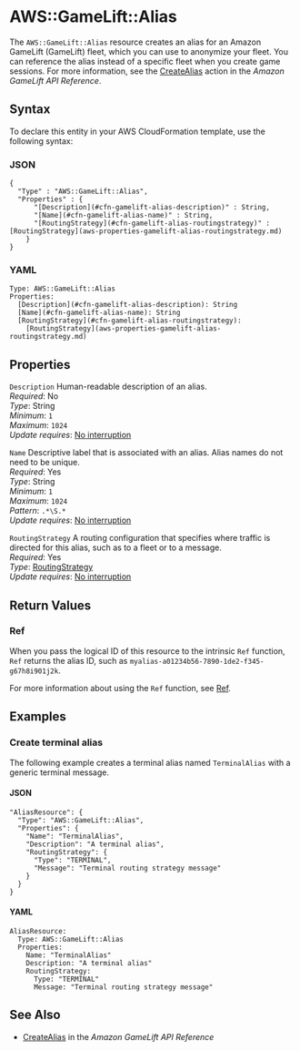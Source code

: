 # AWS::GameLift::Alias<a name="aws-resource-gamelift-alias"></a>

The `AWS::GameLift::Alias` resource creates an alias for an Amazon GameLift \(GameLift\) fleet, which you can use to anonymize your fleet\. You can reference the alias instead of a specific fleet when you create game sessions\. For more information, see the [CreateAlias](https://docs.aws.amazon.com/gamelift/latest/apireference/API_CreateAlias.html) action in the *Amazon GameLift API Reference*\.

## Syntax<a name="aws-resource-gamelift-alias-syntax"></a>

To declare this entity in your AWS CloudFormation template, use the following syntax:

### JSON<a name="aws-resource-gamelift-alias-syntax.json"></a>

```
{
  "Type" : "AWS::GameLift::Alias",
  "Properties" : {
      "[Description](#cfn-gamelift-alias-description)" : String,
      "[Name](#cfn-gamelift-alias-name)" : String,
      "[RoutingStrategy](#cfn-gamelift-alias-routingstrategy)" : [RoutingStrategy](aws-properties-gamelift-alias-routingstrategy.md)
    }
}
```

### YAML<a name="aws-resource-gamelift-alias-syntax.yaml"></a>

```
Type: AWS::GameLift::Alias
Properties: 
  [Description](#cfn-gamelift-alias-description): String
  [Name](#cfn-gamelift-alias-name): String
  [RoutingStrategy](#cfn-gamelift-alias-routingstrategy): 
    [RoutingStrategy](aws-properties-gamelift-alias-routingstrategy.md)
```

## Properties<a name="aws-resource-gamelift-alias-properties"></a>

`Description`  <a name="cfn-gamelift-alias-description"></a>
Human\-readable description of an alias\.  
*Required*: No  
*Type*: String  
*Minimum*: `1`  
*Maximum*: `1024`  
*Update requires*: [No interruption](https://docs.aws.amazon.com/AWSCloudFormation/latest/UserGuide/using-cfn-updating-stacks-update-behaviors.html#update-no-interrupt)

`Name`  <a name="cfn-gamelift-alias-name"></a>
Descriptive label that is associated with an alias\. Alias names do not need to be unique\.  
*Required*: Yes  
*Type*: String  
*Minimum*: `1`  
*Maximum*: `1024`  
*Pattern*: `.*\S.*`  
*Update requires*: [No interruption](https://docs.aws.amazon.com/AWSCloudFormation/latest/UserGuide/using-cfn-updating-stacks-update-behaviors.html#update-no-interrupt)

`RoutingStrategy`  <a name="cfn-gamelift-alias-routingstrategy"></a>
A routing configuration that specifies where traffic is directed for this alias, such as to a fleet or to a message\.  
*Required*: Yes  
*Type*: [RoutingStrategy](aws-properties-gamelift-alias-routingstrategy.md)  
*Update requires*: [No interruption](https://docs.aws.amazon.com/AWSCloudFormation/latest/UserGuide/using-cfn-updating-stacks-update-behaviors.html#update-no-interrupt)

## Return Values<a name="aws-resource-gamelift-alias-return-values"></a>

### Ref<a name="aws-resource-gamelift-alias-return-values-ref"></a>

 When you pass the logical ID of this resource to the intrinsic `Ref` function, `Ref` returns the alias ID, such as `myalias-a01234b56-7890-1de2-f345-g67h8i901j2k`\.

For more information about using the `Ref` function, see [Ref](https://docs.aws.amazon.com/AWSCloudFormation/latest/UserGuide/intrinsic-function-reference-ref.html)\.

## Examples<a name="aws-resource-gamelift-alias--examples"></a>

### Create terminal alias<a name="aws-resource-gamelift-alias--examples--Create_terminal_alias"></a>

The following example creates a terminal alias named `TerminalAlias` with a generic terminal message\.

#### JSON<a name="aws-resource-gamelift-alias--examples--Create_terminal_alias--json"></a>

```
"AliasResource": {
  "Type": "AWS::GameLift::Alias",
  "Properties": {
    "Name": "TerminalAlias",
    "Description": "A terminal alias",
    "RoutingStrategy": {
      "Type": "TERMINAL",
      "Message": "Terminal routing strategy message"
    }
  }
}
```

#### YAML<a name="aws-resource-gamelift-alias--examples--Create_terminal_alias--yaml"></a>

```
AliasResource: 
  Type: AWS::GameLift::Alias
  Properties: 
    Name: "TerminalAlias"
    Description: "A terminal alias"
    RoutingStrategy: 
      Type: "TERMINAL"
      Message: "Terminal routing strategy message"
```

## See Also<a name="aws-resource-gamelift-alias--seealso"></a>
+  [CreateAlias](https://docs.aws.amazon.com/gamelift/latest/apireference/API_CreateAlias.html) in the *Amazon GameLift API Reference* 